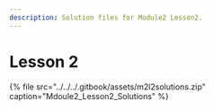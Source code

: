 ```yaml
---
description: Solution files for Module2 Lesson2.
---
```


# Lesson 2

{% file src="../../../.gitbook/assets/m2l2solutions.zip" caption="Mdoule2\_Lesson2\_Solutions" %}



